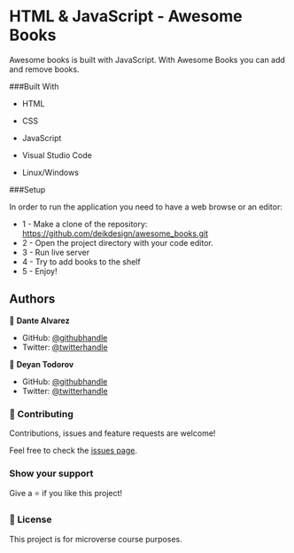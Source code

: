 # HTML & JavaScript - Awesome Books

Awesome books is built with JavaScript. With Awesome Books you can add and remove books.

###Built With

* HTML

* CSS

* JavaScript

* Visual Studio Code

* Linux/Windows


###Setup

In order to run the application you need to have a web browse or an editor:

* 1 - Make a clone of the repository: https://github.com/deikdesign/awesome_books.git
* 2 - Open the project directory with your code editor.
* 3 - Run live server
* 4 - Try to add books to the shelf
* 5 - Enjoy!


## Authors

👤 **Dante Alvarez**

- GitHub: [@githubhandle](https://github.com/danalvrz)
- Twitter: [@twitterhandle](https://twitter.com/danalvrz)

👤 **Deyan Todorov**

- GitHub: [@githubhandle](https://github.com/deikdesign)
- Twitter: [@twitterhandle](https://twitter.com/deikdesign)



### 🤝 Contributing

Contributions, issues and feature requests are welcome!

Feel free to check the [issues page](issues/).

### Show your support

Give a ⭐️ if you like this project!


### 📝 License

This project is for microverse course purposes.